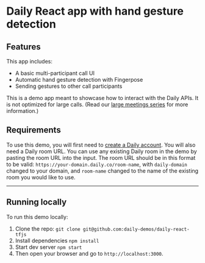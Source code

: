 # Daily React app with hand gesture detection

## Features

This app includes:

- A basic multi-participant call UI
- Automatic hand gesture detection with Fingerpose
- Sending gestures to other call participants

This is a demo app meant to showcase how to interact with the Daily APIs. It is not optimized for large calls. (Read our [large meetings series](https://www.daily.co/blog/tag/large-meeting-series/) for more information.)

## Requirements

To use this demo, you will first need to [create a Daily account](https://dashboard.daily.co/signup). 
You will also need a Daily room URL. You can use any existing Daily room in the demo by pasting the room URL into the input. The room URL should be in this format to be valid: `https://your-domain.daily.co/room-name`, with `daily-domain` changed to your domain, and `room-name` changed to the name of the existing room you would like to use.

---

## Running locally

To run this demo locally:

1. Clone the repo: `git clone git@github.com:daily-demos/daily-react-tfjs`
2. Install dependencies `npm install`
3. Start dev server `npm start`
4. Then open your browser and go to `http://localhost:3000`.
